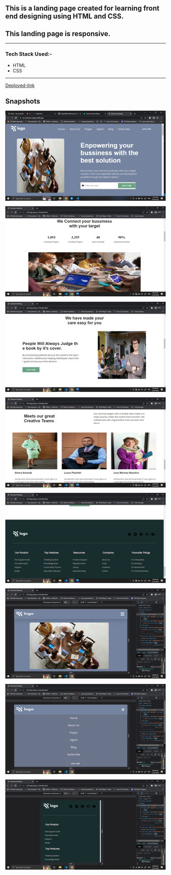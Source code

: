 ## This is a landing page created for learning front end designing using HTML and CSS.

##  This landing page is responsive.

---
### Tech Stack Used:-
- HTML
- CSS

---
[Deployed-link](https://my-business-page.netlify.app/)

##   Snapshots

![image](img/Screenshot%20(456).png)

![image](img/Screenshot%20(389).png)

![image](img/Screenshot%20(390).png)

![image](img/Screenshot%20(393).png)

![image](img/Screenshot%20(394).png)

![image](img/Screenshot%20(400).png)

![image](img/Screenshot%20(399).png)

![image](img/Screenshot%20(408).png)